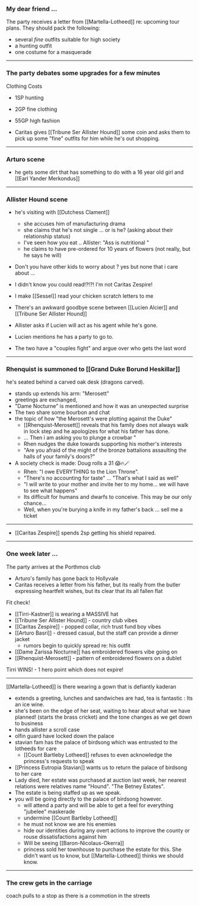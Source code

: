 
### My dear friend ...

The party receives a letter from [[Martella-Lotheed]] re: upcoming tour plans.  They should pack the following:
- several _fine_ outfits suitable for high society
- a hunting outfit
- one costume for a masquerade

--- 

### The party debates some upgrades for a few minutes

Clothing Costs
- 1SP hunting
- 2GP fine clothing
- 55GP high fashion

- Caritas gives [[Tribune Ser Allister Hound]] some coin and asks them to pick up some "fine" outfits for him while he's out shopping.

---

### Arturo scene

- he gets some dirt that has something to do with a 16 year old girl and [[Earl Yander Merkondus]]


---
### Allister Hound scene
- he's visiting with [[Dutchess Clament]]
	- she accuses him of manufacturing drama
	- she claims that he's not single ... or is he? (asking about their relationship status)
	- I've seen how you eat .. Allister:  "Ass is nutritional "
	- he claims to have pre-ordered for 10 years of flowers (not really, but he says he will)
- Don't you have other kids to worry about ? yes but none that i care about ...
- I didn't know you could read!?!?!   I'm not Caritas Zespire!
- I make [[Sessel]] read your chicken scratch letters to me

- There's an awkward goodbye scene between [[Lucien Alcier]] and [[Tribune Ser Allister Hound]] 
- Allister asks if Lucien will act as his agent while he's gone.
- Lucien mentions he has a party to go to.
- The two have a "couples fight" and argue over who gets the last word

---

### Rhenquist is summoned to [[Grand Duke Borund Heskillar]]

he's seated behind a carved oak desk (dragons carved).
- stands up extends his arm:  "Merosett"
- greetings are exchanged,
- "Dame Nocturne" is mentioned and how it was an unexpected surprise
- The two share some bourbon and chat
- the topic of how "the Merosett's were plotting against the Duke"
	- [[Rhenquist-Merosett]] reveals that his family does not always walk in lock step and he apologizes for what his father has done.
	- ... Then i am asking you to plunge a crowbar "
	- Rhen nudges the duke towards supporting his mother's interests
	- "Are you afraid of the might of the bronze battalions assaulting the halls of your family's doors?"
- A society check is made:  Doug rolls a 31 😱🔥🪄
	- Rhen:  "I owe EVERYTHING to the Lion Throne".
	- "There's no accounting for taste" ... "That's what I said as well"
	- "I will write to your mother and invite her to my home... we will have to see what happens"
	- Its difficult for humans and dwarfs to conceive.  This may be our only chance...
	- Well, when you're burying a knife in my father's back ... sell me a ticket

---

- [[Caritas Zespire]] spends 2sp getting his shield repaired.

---
### One week later ...
The party arrives at the Porthmos club

- Arturo's family has gone back to Hollyvale
- Caritas receives a letter from his father, but its really from the butler expressing heartfelt wishes, but its clear that its all fallen flat

Fit check!

- [[Tirri-Kastner]] is wearing a MASSIVE hat
- [[Tribune Ser Allister Hound]] - country club vibes
- [[Caritas Zespire]] - popped collar, rich trust fund boy vibes
- [[Arturo Basri]] - dressed casual, but the staff can provide a dinner jacket
	- rumors begin to quickly spread re: his outfit
- [[Dame Zarissa Nocturne]] has embroidered flowers vibe going on
- [[Rhenquist-Merosett]] - pattern of embroidered flowers on a dublet

 Tirri WINS!  - 1 hero point which does not expire!
 
 --- 

[[Martella-Lotheed]] is there wearing a gown that is defiantly kaderan
- extends a greeting, lunches and sandwiches are had, tea is fantastic : Its an ice wine.
- she's been on the edge of her seat, waiting to hear about what we have planned! (starts the brass cricket) and the tone changes as we get down to business
- hands allister a scroll case
- olfin guard have locked down the palace
- stavian fam has the palace of birdsong which was entrusted to the lotheeds for care
	- [[Count Bartleby Lotheed]] refuses to even acknowledge the princess's requests to speak
- [[Princess Eutropia Stavian]] wants us to return the palace of birdsong to her care
- Lady died, her estate was purchased at auction last week, her nearest relations were relatives name "Hound". "The Betney Estates". 
- The estate is being staffed up as we speak.
- you will be going directly to the palace of birdsong however.  
	- will attend a party and will be able to get a feel for everything "jubelee" maskerade
	- undermine [[Count Bartleby Lotheed]]
	- he must not know we are his enemies
	- hide our identities during any overt actions to improve the county or rouse dissatisfactions against him
	- Will be seeing [[Baron-Nicolaus-Okerra]]
	- princess sold her townhouse to purchase the estate for this.   She didn't want us to know, but [[Martella-Lotheed]] thinks we should know.

---
### The crew gets in the carriage
coach pulls to a stop as there is a commotion in the streets